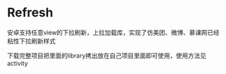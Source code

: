 # Refresh
安卓支持任意view的下拉刷新，上拉加载库，实现了仿美团、微博、慕课网已经粘性下拉刷新样式

下载完整项目把里面的library拷出放在自己项目里面即可使用，使用方法见activity
